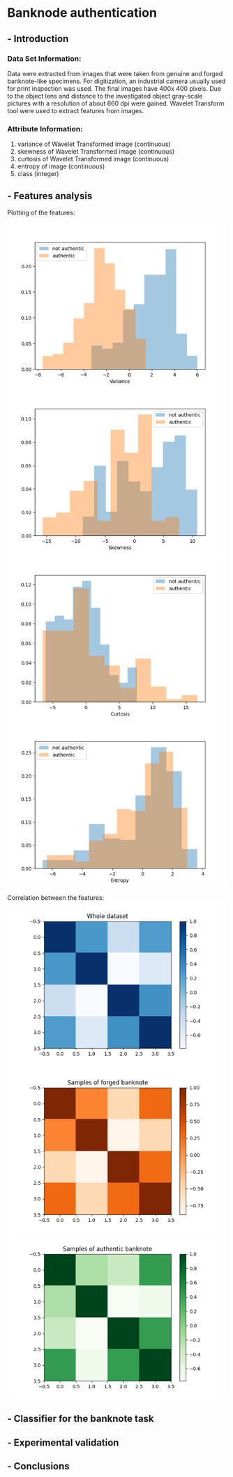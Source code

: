 # Banknode authentication

## - Introduction

### Data Set Information:

Data were extracted from images that were taken from genuine and forged banknote-like specimens. For digitization, an industrial camera usually used for print inspection was used. The final images have 400x 400 pixels. Due to the object lens and distance to the investigated object gray-scale pictures with a resolution of about 660 dpi were gained. Wavelet Transform tool were used to extract features from images.


### Attribute Information:

1. variance of Wavelet Transformed image (continuous)
2. skewness of Wavelet Transformed image (continuous)
3. curtosis of Wavelet Transformed image (continuous)
4. entropy of image (continuous)
5. class (integer)

## - Features analysis

Plotting of the features:

![](Stat/Hist/hist_0.png)
![](Stat/Hist/hist_1.png)
![](Stat/Hist/hist_2.png)
![](Stat/Hist/hist_3.png)

Correlation between the features:
![](Stat/HeatMaps/whole_dataset.png)
![](Stat/HeatMaps/forged_dataset.png)
![](Stat/HeatMaps/authentic_dataset.png)

## - Classifier for the banknote task

## - Experimental validation

## - Conclusions